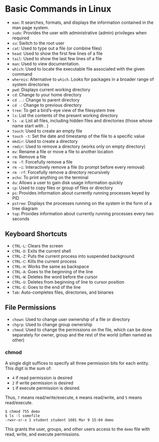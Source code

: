 # Basic Commands in Linux

* `man`: It searches, formats, and displays the information contained in the man page system.
* `sudo`: Provides the user with administrative (admin) privileges when required
* `su`: Switch to the root user
* `cat`: Used to type out a file (or combine files)
* `head`: Used to show the first few lines of a file
* `tail`: Used to show the last few lines of a file
* `man`: Used to view documentation.
* `which`: Used to locate the executable file associated with the given command
* `whereis`: Alternative to `which`. Looks for packages in a broader range of system directories
* `pwd`: Displays current working directory
* `cd`: Change to your home directory
* `cd ..`: Change to parent directory
* `cd -`: Change to previous directory
* `tree`: To get a bird’s-eye view of the filesystem tree
* `ls`: List the contents of the present working directory
* `ls -a`: List all files, including hidden files and directories (those whose name start with . )
* `touch`: Used to create an empty file
* `touch -t`: Set the date and timestamp of the file to a specific value
* `mkdir`: Used to create a directory
* `rmdir`: Used to remove a directory (works only on empty directory)
* `mv`: Rename a file or move a file to another location
* `rm`: Remove a file 
* `rm -f`: Forcefully remove a file
* `rm –i`: Interactively remove a file (to prompt before every removal)
* `rm -rf`: Forcefully remove a directory recursively
* `echo`: To print anything on the terminal
* `du`: Allows a user to gain disk usage information quickly
* `cp`: Used to copy files or group of files or directory
* `ps`: Provides information about currently running processes keyed by PID
* `pstree`: Displays the processes running on the system in the form of a tree diagram
* `top`: Provides information about currently running processes every two seconds

## Keyboard Shortcuts

* `CTRL-L`: Clears the screen
* `CTRL-D`: Exits the current shell
* `CTRL-Z`: Puts the current process into suspended background
* `CTRL-C`: Kills the current process
* `CTRL-H`: Works the same as backspace
* `CTRL-A`: Goes to the beginning of the line
* `CTRL-W`: Deletes the word before the cursor
* `CTRL-U`: Deletes from beginning of line to cursor position
* `CTRL-E`: Goes to the end of the line
* `Tab`: Auto-completes files, directories, and binaries

## File Permissions

* `chown`: Used to change user ownership of a file or directory
* `chgrp`: Used to change group ownership
* `chmod`: Used to change the permissions on the file, which can be done separately for owner, group and the rest of the world (often named as other)

### chmod
A single digit suffices to specify all three permission bits for each entity. This digit is the sum of:
* `4` if read permission is desired
* `2` if write permission is desired
* `1` if execute permission is desired.

Thus, `7` means read/write/execute, `6` means read/write, and `5` means read/execute.

```
$ chmod 755 demo
$ ls -l somefile
-rwxr-xr-x 1 student student 1601 Mar 9 15:04 demo
```
This grants the user, groups, and other users access to the `demo` file with read, write, and execute permissions.
